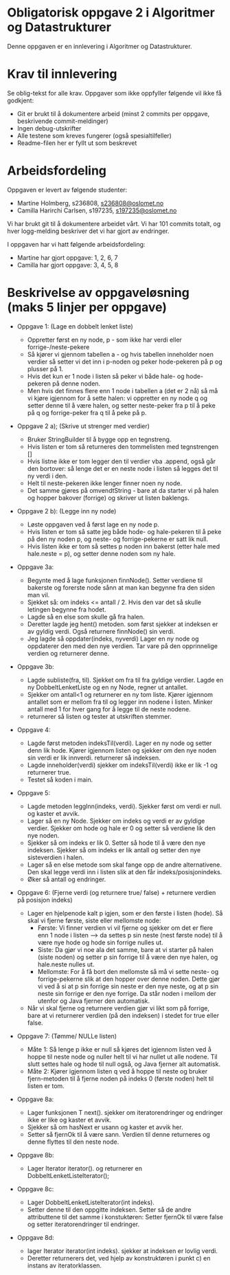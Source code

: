 # Obligatorisk oppgave 2 i Algoritmer og Datastrukturer

Denne oppgaven er en innlevering i Algoritmer og Datastrukturer. 

# Krav til innlevering

Se oblig-tekst for alle krav. Oppgaver som ikke oppfyller følgende vil ikke få godkjent:

* Git er brukt til å dokumentere arbeid (minst 2 commits per oppgave, beskrivende commit-meldinger)	
* Ingen debug-utskrifter
* Alle testene som kreves fungerer (også spesialtilfeller)
* Readme-filen her er fyllt ut som beskrevet

# Arbeidsfordeling

Oppgaven er levert av følgende studenter:
* Martine Holmberg, s236808, s236808@oslomet.no
* Camilla Harirchi Carlsen, s197235, s197235@oslomet.no

Vi har brukt git til å dokumentere arbeidet vårt. Vi har 101 commits totalt, og hver logg-melding beskriver det vi har gjort av endringer.

I oppgaven har vi hatt følgende arbeidsfordeling:
* Martine har gjort oppgave: 1, 2, 6, 7
* Camilla har gjort oppgave: 3, 4, 5, 8


# Beskrivelse av oppgaveløsning (maks 5 linjer per oppgave)

* Oppgave 1: (Lage en dobbelt lenket liste)
    - Oppretter først en ny node, p - som ikke har verdi eller forrige-/neste-pekere
    - Så kjører vi gjennom tabellen a - og hvis tabellen inneholder noen verdier så setter vi det inn i p-noden og peker hode-pekeren på p
        og plusser på 1.
    - Hvis det kun er 1 node i listen så peker vi både hale- og hode-pekeren på denne noden.
    - Men hvis det finnes flere enn 1 node i tabellen a (det er 2 nå) så må vi kjøre igjennom for å sette halen: vi oppretter en ny node q og setter
        denne til å være halen, og setter neste-peker fra p til å peke på q og forrige-peker fra q til å peke på p.

* Oppgave 2 a); (Skrive ut strenger med verdier)
    - Bruker StringBuilder til å bygge opp en tegnstreng.
    - Hvis listen er tom så returneres den tommelisten med tegnstrengen []
    - Hvis listne ikke er tom legger den til verdier vba .append, også går den bortover:
        så lenge det er en neste node i listen så legges det til ny verdi i den. 
    - Helt til neste-pekeren ikke lenger finner noen ny node.
    - Det samme gjøres på omvendtString - bare at da starter vi på halen og hopper bakover (forrige) og skriver ut listen baklengs.
* Oppgave 2 b): (Legge inn ny node)
    - Løste oppgaven ved å først lage en ny node p.
    - Hvis listen er tom så satte jeg både hode- og hale-pekeren til å peke på den ny noden p, og neste- og forrige-pekerne er satt lik null.
    - Hvis listen ikke er tom så settes p noden inn bakerst (etter hale med hale.neste = p), og setter denne noden som ny hale.
 
* Oppgave 3a:
    - Begynte med å lage funksjonen finnNode(). Setter verdiene til bakerste og forerste node sånn at man kan begynne fra den siden man vil. 
    - Sjekket så: om indeks <= antall / 2. Hvis den var det så skulle letingen begynne fra hodet. 
    - Lagde så en else som skulle gå fra halen.
    - Deretter lagde jeg hent() metoden. som først sjekker at indeksen er av gyldig verdi. Også returnere finnNode() sin verdi. 
    - Jeg lagde så oppdater(indeks, nyverdi) Lager en ny node og oppdaterer den med den nye verdien. Tar vare på den opprinnelige verdien og returnerer denne. 
* Oppgave 3b: 
    - Lagde subliste(fra, til). Sjekket om fra til fra gyldige verdier. Lagde en ny DobbeltLenketListe og en ny Node, regner ut antallet. 
    - Sjekker om antall<1 og returnerer en ny tom liste. Kjører igjennom antallet som er mellom fra til og legger inn nodene i listen. Minker antall med 1 for hver gang for å legge til de neste nodene.
    - returnerer så listen og tester at utskriften stemmer.

* Oppgave 4:
    - Lagde først metoden indeksTil(verdi). Lager en ny node og setter denn lik hode. Kjører igjennom listen og sjekker om den nye noden sin verdi er lik innverdi. returnerer så indeksen. 
    - Lagde inneholder(verdi)  sjekker om indeksTil(verdi) ikke er lik -1 og returnerer true.
    - Testet så koden i main.
    
* Oppgave 5:
    - Lagde metoden leggInn(indeks, verdi). Sjekker først om verdi er null. og kaster et avvik. 
    - Lager så en ny Node. Sjekker om indeks og verdi er av gyldige verdier. Sjekker om hode og hale er 0 og setter så verdiene lik den nye noden. 
    - Sjekker så om indeks er lik 0. Setter så hode til å være den nye indeksen. Sjekker så om indeks er lik antall og setter den nye sisteverdien i halen. 
    - Lager så en else metode som skal fange opp de andre alternativene. Den skal legge ​verdi​ inn i listen slik at den får indeks/posisjon ​indeks​.
    - Øker så antall og endringer. 
    
* Oppgave 6: (Fjerne verdi (og returnere true/ false) + returnere verdien på posisjon indeks)
    - Lager en hjelpenode kalt p igjen, som er den første i listen (hode). Så skal vi fjerne første, siste eller mellomste node:
        - Første: Vi finner verdien vi vil fjerne og sjekker om det er flere enn 1 node i listen --> da settes p sin neste (nest første node) til å være nye hode og hode sin forrige nulles ut.
        - Siste: Da gjør vi noe ala det samme, bare at vi starter på halen (siste noden) og setter p sin forrige til å være den nye halen, 
            og hale.neste nulles ut.
        - Mellomste: For å få bort den mellomste så må vi sette neste- og forrige-pekerne slik at den hopper over denne noden. 
            Dette gjør vi ved å si at p sin forrige sin neste er den nye neste, og at p sin neste sin forrige er den nye forrige. 
            Da står noden i mellom der utenfor og Java fjerner den automatisk.
    - Når vi skal fjerne og returnere verdien gjør vi likt som på forrige, bare at vi returnerer verdien (på den indeksen) 
        i stedet for true eller false.
        
* Oppgave 7: (Tømme/ NULLe listen)
    - Måte 1: Så lenge p ikke er null så kjøres det igjennom listen ved å hoppe til neste node og nuller helt til vi har nullet ut alle nodene.
        Til slutt settes hale og hode til null også, og Java fjerner alt automatisk.
    - Måte 2: Kjører igjennom listen q ved å hoppe til neste og bruker fjern-metoden til å fjerne noden 
        på indeks 0 (første noden) helt til listen er tom.

* Oppgave 8a:
    - Lager funksjonen T next(). sjekker om iteratorendringer og endringer ikke er like og kaster et avvik. 
    - Sjekker så om hasNext er usann og kaster et avvik her. 
    - Setter så fjernOk til å være sann. Verdien til ​denne​ returneres og ​denne​ flyttes til den neste node.

* Oppgave 8b: 
    - Lager  ​Iterator<T> iterator()​. og returnerer en DobbeltLenketListeIterator();
    
* Oppgave 8c: 
    - Lager DobbeltLenketListeIterator(int indeks). 
    - Setter denne til den oppgitte indeksen. Setter så de andre attributtene til det samme i konstuktøren: Setter fjernOk til være false og setter iteratorendringer til endringer. 

* Oppgave 8d: 
    - lager Iterator<T> iterator(int indeks)​. sjekker at indeksen er lovlig verdi. 
    - Deretter returnerers det, ved hjelp av konstruktøren i punkt c) en instans av iteratorklassen.
